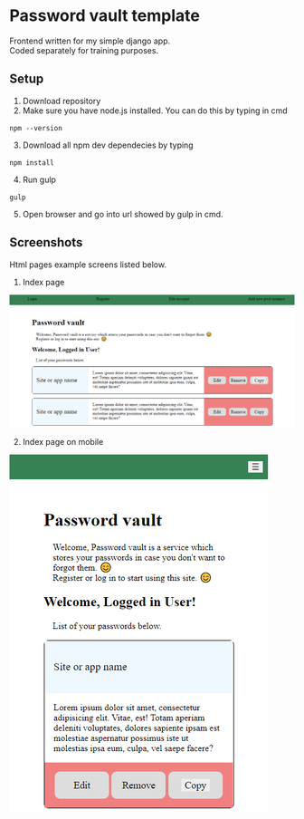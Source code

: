 # Password vault template 
Frontend written for my simple django app.  
Coded separately for training purposes.  

## Setup
1. Download repository  
2. Make sure you have node.js installed. You can do this by typing in cmd
```
npm --version
```
3. Download all npm dev dependecies by typing
```
npm install
```
4. Run gulp
```
gulp
```
5. Open browser and go into url showed by gulp in cmd.  

## Screenshots 
Html pages example screens listed below.  
1. Index page  
  
![index page](gh/index.png)

2. Index page on mobile  
  
![index page on mobile](gh/index_mobile.png)